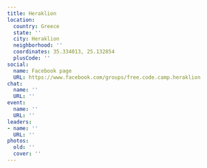 ```yaml
---
title: Heraklion
location:
  country: Greece
  state: ''
  city: Heraklion
  neighborhood: ''
  coordinates: 35.334013, 25.132854
  plusCode: ''
social:
  name: Facebook page
  URL: https://www.facebook.com/groups/free.code.camp.heraklion
chat:
  name: ''
  URL: ''
event:
  name: ''
  URL: ''
leaders:
- name: ''
  URL: ''
photos:
  old: ''
  cover: ''
---
```


